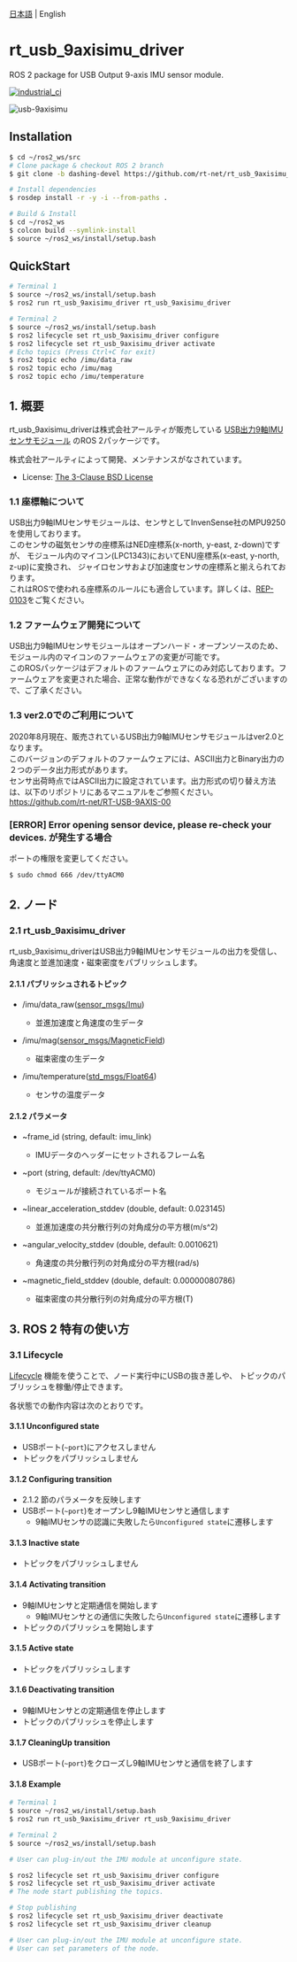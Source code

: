[日本語](README.md) | English

# rt_usb_9axisimu_driver

ROS 2 package for USB Output 9-axis IMU sensor module.

[![industrial_ci](https://github.com/rt-net/rt_usb_9axisimu_driver/workflows/industrial_ci/badge.svg?branch=dashing-devel)](https://github.com/rt-net/rt_usb_9axisimu_driver/actions?query=workflow%3Aindustrial_ci+branch%3Adashing-devel)

![usb-9axisimu](https://rt-net.github.io/images/usb-9axisimu/usb-9axisimu.png)

## Installation

```sh
$ cd ~/ros2_ws/src
# Clone package & checkout ROS 2 branch
$ git clone -b dashing-devel https://github.com/rt-net/rt_usb_9axisimu_driver

# Install dependencies
$ rosdep install -r -y -i --from-paths .

# Build & Install
$ cd ~/ros2_ws
$ colcon build --symlink-install
$ source ~/ros2_ws/install/setup.bash
```

## QuickStart

```sh
# Terminal 1
$ source ~/ros2_ws/install/setup.bash
$ ros2 run rt_usb_9axisimu_driver rt_usb_9axisimu_driver
```

```sh
# Terminal 2
$ source ~/ros2_ws/install/setup.bash
$ ros2 lifecycle set rt_usb_9axisimu_driver configure
$ ros2 lifecycle set rt_usb_9axisimu_driver activate
# Echo topics (Press Ctrl+C for exit)
$ ros2 topic echo /imu/data_raw
$ ros2 topic echo /imu/mag
$ ros2 topic echo /imu/temperature
```

## 1. 概要

rt_usb_9axisimu_driverは株式会社アールティが販売している
[USB出力9軸IMUセンサモジュール](https://www.rt-net.jp/products/9axisimu2/)
のROS 2パッケージです。  

株式会社アールティによって開発、メンテナンスがなされています。

- License: [The 3-Clause BSD License](https://github.com/rt-net/rt_usb_9axisimu_driver/blob/master/LICENSE)

### 1.1 座標軸について

USB出力9軸IMUセンサモジュールは、センサとしてInvenSense社のMPU9250を使用しております。  
このセンサの磁気センサの座標系はNED座標系(x-north, y-east, z-down)ですが、
モジュール内のマイコン(LPC1343)においてENU座標系(x-east, y-north, z-up)に変換され、
ジャイロセンサおよび加速度センサの座標系と揃えられております。  
これはROSで使われる座標系のルールにも適合しています。詳しくは、[REP-0103](http://www.ros.org/reps/rep-0103.html#axis-orientation)をご覧ください。

### 1.2 ファームウェア開発について

USB出力9軸IMUセンサモジュールはオープンハード・オープンソースのため、モジュール内のマイコンのファームウェアの変更が可能です。  
このROSパッケージはデフォルトのファームウェアにのみ対応しております。ファームウェアを変更された場合、正常な動作ができなくなる恐れがございますので、ご了承ください。

### 1.3 ver2.0でのご利用について

2020年8月現在、販売されているUSB出力9軸IMUセンサモジュールはver2.0となります。  
このバージョンのデフォルトのファームウェアには、ASCII出力とBinary出力の２つのデータ出力形式があります。  
センサ出荷時点ではASCII出力に設定されています。出力形式の切り替え方法は、以下のリポジトリにあるマニュアルをご参照ください。  
https://github.com/rt-net/RT-USB-9AXIS-00

### [ERROR] Error opening sensor device, please re-check your devices. が発生する場合

ポートの権限を変更してください。

```sh
$ sudo chmod 666 /dev/ttyACM0
```

## 2. ノード
### 2.1 rt_usb_9axisimu_driver

rt_usb_9axisimu_driverはUSB出力9軸IMUセンサモジュールの出力を受信し、角速度と並進加速度・磁束密度をパブリッシュします。

#### 2.1.1 パブリッシュされるトピック

- /imu/data_raw([sensor_msgs/Imu](http://docs.ros.org/api/sensor_msgs/html/msg/Imu.html))
    - 並進加速度と角速度の生データ

- /imu/mag([sensor_msgs/MagneticField](http://docs.ros.org/api/sensor_msgs/html/msg/MagneticField.html))
    - 磁束密度の生データ

- /imu/temperature([std_msgs/Float64](http://docs.ros.org/api/std_msgs/html/msg/Float64.html))
    - センサの温度データ

#### 2.1.2 パラメータ

- ~frame_id (string, default: imu_link)
    - IMUデータのヘッダーにセットされるフレーム名

- ~port (string, default: /dev/ttyACM0)
    - モジュールが接続されているポート名

- ~linear_acceleration_stddev (double, default: 0.023145)
    - 並進加速度の共分散行列の対角成分の平方根(m/s^2)

- ~angular_velocity_stddev (double, default: 0.0010621)
    - 角速度の共分散行列の対角成分の平方根(rad/s)

- ~magnetic_field_stddev (double, default: 0.00000080786)
    - 磁束密度の共分散行列の対角成分の平方根(T)


## 3. ROS 2 特有の使い方
### 3.1 Lifecycle

[Lifecycle](https://design.ros2.org/articles/node_lifecycle.html)
機能を使うことで、ノード実行中にUSBの抜き差しや、
トピックのパブリッシュを稼働/停止できます。

各状態での動作内容は次のとおりです。

#### 3.1.1 Unconfigured state

- USBポート(`~port`)にアクセスしません
- トピックをパブリッシュしません

#### 3.1.2 Configuring transition

- 2.1.2 節のパラメータを反映します
- USBポート(`~port`)をオープンし9軸IMUセンサと通信します
  - 9軸IMUセンサの認識に失敗したら`Unconfigured state`に遷移します

#### 3.1.3 Inactive state

- トピックをパブリッシュしません

#### 3.1.4 Activating transition

- 9軸IMUセンサと定期通信を開始します
  - 9軸IMUセンサとの通信に失敗したら`Unconfigured state`に遷移します
- トピックのパブリッシュを開始します

#### 3.1.5 Active state

- トピックをパブリッシュします

#### 3.1.6 Deactivating transition

- 9軸IMUセンサとの定期通信を停止します
- トピックのパブリッシュを停止します

#### 3.1.7 CleaningUp transition

- USBポート(`~port`)をクローズし9軸IMUセンサと通信を終了します

#### 3.1.8 Example

```sh
# Terminal 1
$ source ~/ros2_ws/install/setup.bash
$ ros2 run rt_usb_9axisimu_driver rt_usb_9axisimu_driver
```

```sh
# Terminal 2
$ source ~/ros2_ws/install/setup.bash

# User can plug-in/out the IMU module at unconfigure state.

$ ros2 lifecycle set rt_usb_9axisimu_driver configure
$ ros2 lifecycle set rt_usb_9axisimu_driver activate
# The node start publishing the topics.

# Stop publishing
$ ros2 lifecycle set rt_usb_9axisimu_driver deactivate
$ ros2 lifecycle set rt_usb_9axisimu_driver cleanup

# User can plug-in/out the IMU module at unconfigure state.
# User can set parameters of the node.

```